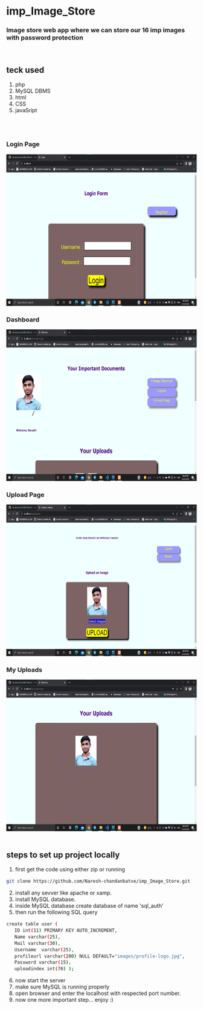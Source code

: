 # imp_Image_Store


### Image store web app where we can store our 16 imp images with password protection

<br>

## teck used 
1) php
2) MySQL DBMS
3) html
4) CSS
5) javaSript


<br><br>
### Login Page
<img height="400px" width="600px" src="https://github.com/Naresh-chandanbatve/imp_Image_Store/blob/main/ss/login.png?raw=true">
<br>

### Dashboard
<img height="400px" width="600px" src="https://github.com/Naresh-chandanbatve/imp_Image_Store/blob/main/ss/dashboard.png?raw=true">
<br> 

### Upload Page
<img height="400px" width="600px" src="https://github.com/Naresh-chandanbatve/imp_Image_Store/blob/main/ss/uploadpage.png?raw=true">
<br>

### My Uploads
<img height="400px" width="600px" src="https://github.com/Naresh-chandanbatve/imp_Image_Store/blob/main/ss/uploads.png?raw=true">
<br><br>

## steps to set up project locally
1) first get the code using either zip or running
 ```bash
 git clone https://github.com/Naresh-chandanbatve/imp_Image_Store.git
 ```
 2) install any sevver like apache or xamp.
 3) install MySQL database.
 4) inside MySQL database create database of name 'sql_auth'
 5) then run the following SQL query 
   ```bash
   create table user (
      ID int(11) PRIMARY KEY AUTO_INCREMENT,
      Name varchar(25),
      Mail varchar(30),
      Username  varchar(25),
      profileurl varchar(200) NULL DEFAULT="images/profile-logo.jpg",
      Password varchar(15),
      uploadindex int(70) );
   ```
   6) now start the server
   7) make sure MySQL is running properly
   8) open browser and enter the localhost with respected port number.
   9) now one more important step... enjoy :)
